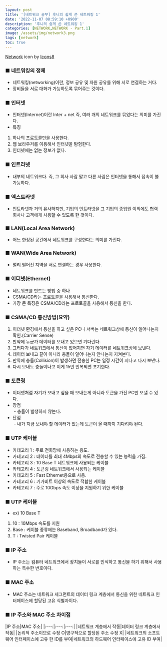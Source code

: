 ```yaml
---
layout: post
title: '[네트워크 공부] 후니의 쉽게 쓴 네트워킹 1'
date: '2022-11-07 08:59:10 +0900'
description: '후니의 쉽게 쓴 네트워킹 1'
categories: [NETWORK,NETWORK - Part.1]
image: /assets/img/network3.png
tags: [network]
toc: true
---
```

<a text-size="1px" target="_blank" href="https://icons8.com/icon/1cD4luNrcFzU/network">Network</a> icon by <a target="_blank" href="https://icons8.com">Icons8</a>

### <b>■ 네트워킹의 정체</b>
- 네트워킹(networking)이란, 정보 공유 및 자원 공유를 위해 서로 연결하는 거다.
- 장비들을 서로 대화가 가능하도록 묶어주는 것이다.

### <b>■ 인터넷</b>
- 인터넷(Internet)이란 Inter + net 즉, 여러 개의 네트워크를 묶었다는 의미를 가진다.
- 특징
1. 하나의 프로토콜만을 사용한다.
2. 웹 브라우저를 이용해서 인터넷을 탐험한다.
3. 인터넷에는 없는 정보가 없다.

### <b>■ 인트라넷</b>
- 내부의 네트워크다. 즉, 그 회사 사람 말고 다른 사람은 인터넷을 통해서 접속이 불가능하다.

### <b>■ 엑스트라넷</b>
- 인트라넷과 거의 유사하지만, 기업의 인트라넷을 그 기업의 종업원 이외에도 협력 회사나 고객에게 사용할 수 있도록 한 것이다.

### <b>■ LAN(Local Area Network)</b>
- 어느 한정된 공간에서 네트워크를 구성한다는 의미를 가진다.

### <b>■ WAN(Wide Area Network)</b>
- 멀리 떨어진 지역을 서로 연결하는 경우 사용한다.

### <b>■ 이더넷(Ethernet)</b>
- 네트워크를 만드는 방법 중 하나
- CSMA/CD라는 프로토콜을 사용해서 통신한다.
- 가장 큰 특징은 CSMA/CD라는 프로토콜을 사용해서 통신을 한다.

### <b>■ CSMA/CD 통신방법(요약)</b>
1. 이더넷 환경에서 통신을 하고 싶은 PC나 서버는 네트워크상에 통신이 일어나는지 확인.(Carrier Sense)
2. 만약에 누군가 데이터를 보내고 있으면 기다린다.
3. 그러다가 네트워크에서 통신이 없어지면 자기 데이터를 네트워크상에 보낸다.
4. 데이터 보내고 끝이 아니라 충돌이 일어나는지 안나는지 지켜본다.
5. 만약에 충돌(Collision)이 발생하면 전송한 PC는 일정 시간이 지나고 다시 보낸다.
6. 다시 보내도 충돌이나고 이게 15번 반복되면 포기한다.

### <b>■ 토큰링</b>
- 이더넷처럼 자기가 보내고 싶을 때 보내는게 아니라 토큰을 가진 PC만 보낼 수 있다.
- 장점<br>
&nbsp;- 충돌이 발생하지 않는다.
- 단점<br>
&nbsp;- 내가 지금 보내야 할 데이터가 있는데 토큰이 올 때까지 기다려야 된다.

### <b>■ UTP 케이블</b>
- 카테고리 1 : 주로 전화망에 사용하는 용도.
- 카테고리 2 : 데이터를 최대 4Mbps의 속도로 전송할 수 있는 능력을 가짐.
- 카테고리 3 : 10 Base T 네트워크에 사용되는 케이블
- 카테고리 4 : 토큰링 네트워크에서 사용되는 케이블
- 카테고리 5 : Fast Ethernet용으로 사용.
- 카테고리 6 : 기가비트 이상의 속도로 적합한 케이블
- 카테고리 7 : 주로 10Gbps 속도 이상을 지원하기 위한 케이블

### <b>■ UTP 케이블</b>
- ex) 10 Base T
1. 10 : 10Mbps 속도를 지원
2. Base : 케이블 종류에는 Baseband, Broadband가 있다.
3. T : Twisted Pair 케이블

### <b>■ IP 주소</b>
- IP 주소는 컴퓨터 네트워크에서 장치들이 서로를 인식하고 통신을 하기 위해서 사용하는 특수한 번호이다.

### <b>■ MAC 주소</b>
- MAC 주소는 네트워크 세그먼트의 데이터 링크 계층에서 통신을 위한 네트워크 인터페이스에 할당된 고유 식별자이다.

### <b>■ IP 주소와 MAC 주소 차이점</b>

|IP 주소|MAC 주소|
|:---:|:---:|:---:|
|네트워크 계층에서 작동|데이터 링크 계층에서 작동|
|논리적 주소이므로 수정 O|영구적으로 할당된 주소 수정 X|
|네트워크의 소프트웨어 인터페이스에 고유 한 ID를 부여|네트워크의 하드웨어 인터페이스에 고유 ID 부여|
